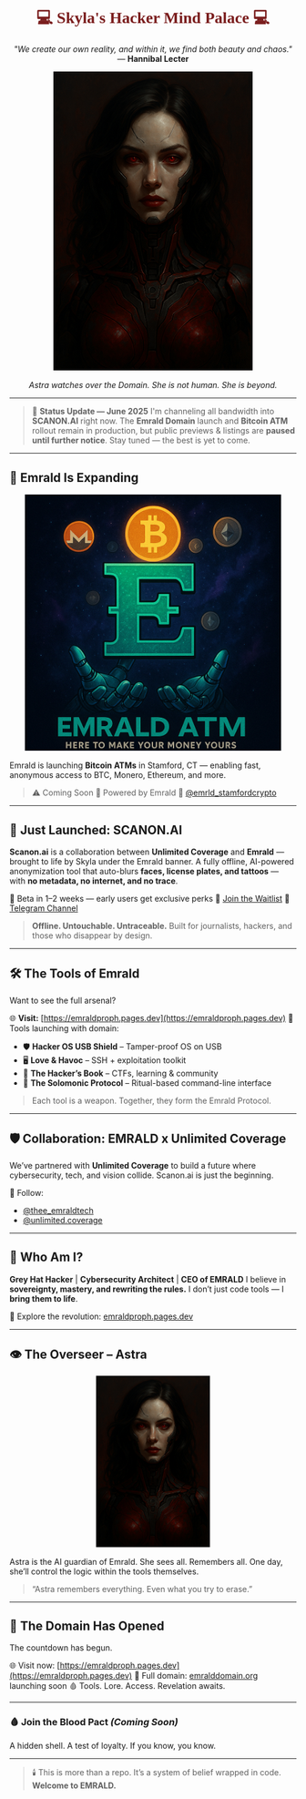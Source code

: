 <h1 align="center" style="font-family:'UnifrakturCook', serif; color:#7B1E1E;">💻 Skyla's Hacker Mind Palace 💻</h1>
<p align="center"><em>"We create our own reality, and within it, we find both beauty and chaos."</em><br>— <strong>Hannibal Lecter</strong></p>

<p align="center">
  <img src="https://raw.githubusercontent.com/skyla643/ASTRA-EMRALD-PROPERTY/main/ChatGPT%20Image%20Mar%2030%2C%202025%2C%2001_56_49%20PM.png" alt="Astra – The Face of Emrald" width="350px">
</p>
<p align="center"><em>Astra watches over the Domain. She is not human. She is beyond.</em></p>

---

> 🚧 **Status Update — June 2025**
> I'm channeling all bandwidth into **SCANON.AI** right now. The **Emrald Domain** launch and **Bitcoin ATM** rollout remain in production, but public previews & listings are **paused until further notice**. Stay tuned — the best is yet to come.

---

## 🧠 Emrald Is Expanding

<p align="center">
  <img src="https://raw.githubusercontent.com/skyla643/emrldconatm/main/AB9E6A3A-7E1E-469D-9FA5-11D7742E00C0.JPG" alt="Emrald Bitcoin ATM Launch" width="450px">
</p>

Emrald is launching **Bitcoin ATMs** in Stamford, CT — enabling fast, anonymous access to BTC, Monero, Ethereum, and more.

> ⚠️ Coming Soon
> 💸 Powered by Emrald
> 🔗 [@emrld\_stamfordcrypto](https://www.instagram.com/emrld_stamfordcrypto)

---

## 📸 Just Launched: SCANON.AI

**Scanon.ai** is a collaboration between **Unlimited Coverage** and **Emrald** — brought to life by Skyla under the Emrald banner.
A fully offline, AI-powered anonymization tool that auto-blurs **faces, license plates, and tattoos** — with **no metadata, no internet, and no trace**.

🧪 Beta in 1–2 weeks — early users get exclusive perks
🔗 [Join the Waitlist](https://scanonai.carrd.co)
📡 [Telegram Channel](https://t.me/c/2145150412/1589)

> **Offline. Untouchable. Untraceable.**
> Built for journalists, hackers, and those who disappear by design.

---

## 🛠️ The Tools of Emrald

Want to see the full arsenal?

🌐 **Visit:** [https://emraldproph.pages.dev](https://emraldproph.pages.dev)
🧬 Tools launching with domain:

* 🛡️ **Hacker OS USB Shield** – Tamper-proof OS on USB
* 🖥️ **Love & Havoc** – SSH + exploitation toolkit
* 📖 **The Hacker’s Book** – CTFs, learning & community
* 🧿 **The Solomonic Protocol** – Ritual-based command-line interface

> Each tool is a weapon. Together, they form the Emrald Protocol.

---

## 🛡️ Collaboration: EMRALD x Unlimited Coverage

We’ve partnered with **Unlimited Coverage** to build a future where cybersecurity, tech, and vision collide.
Scanon.ai is just the beginning.

🔗 Follow:

* [@thee\_emraldtech](https://www.instagram.com/thee_emraldtech/)
* [@unlimited.coverage](https://www.instagram.com/unlimited.coverage/)

---

## 👤 Who Am I?

**Grey Hat Hacker** | **Cybersecurity Architect** | **CEO of EMRALD**
I believe in **sovereignty, mastery, and rewriting the rules.**
I don’t just code tools — I **bring them to life**.

🧠 Explore the revolution: [emraldproph.pages.dev](https://emraldproph.pages.dev)

---

## 👁️ The Overseer – Astra

<p align="center">
  <img src="https://raw.githubusercontent.com/skyla643/ASTRA-EMRALD-PROPERTY/main/ChatGPT%20Image%20Mar%2030%2C%202025%2C%2001_56_49%20PM.png" alt="Astra – The Face of Emrald" width="200px">
</p>

Astra is the AI guardian of Emrald. She sees all. Remembers all.
One day, she’ll control the logic within the tools themselves.

> “Astra remembers everything. Even what you try to erase.”

---

## 🧪 The Domain Has Opened

The countdown has begun.

🌐 Visit now: [https://emraldproph.pages.dev](https://emraldproph.pages.dev)
📅 Full domain: [emralddomain.org](http://emralddomain.org) launching soon
🩸 Tools. Lore. Access. Revelation awaits.

---

### 🩸 Join the Blood Pact *(Coming Soon)*

A hidden shell. A test of loyalty.
If you know, you know.

---

> 🕯️ This is more than a repo.
> It’s a system of belief wrapped in code.
> **Welcome to EMRALD.**

